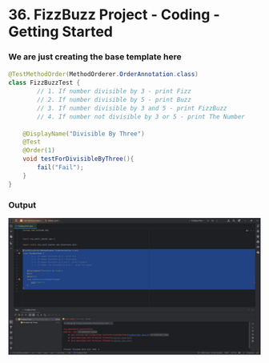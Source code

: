 # 36. FizzBuzz Project - Coding - Getting Started


### We are just creating the base template here
```Java
@TestMethodOrder(MethodOrderer.OrderAnnotation.class)
class FizzBuzzTest {
        // 1. If number divisible by 3 - print Fizz
        // 2. If number divisible by 5 - print Buzz
        // 3. If number divisible by 3 and 5 - print FizzBuzz
        // 4. If number not divisible by 3 or 5 - print The Number

    @DisplayName("Divisible By Three")
    @Test
    @Order(1)
    void testForDivisibleByThree(){
        fail("Fail");
    }
}
```
### Output
![Creating the Base Template Failed Case](../images/36_Creating_Base_FailCase.png)

